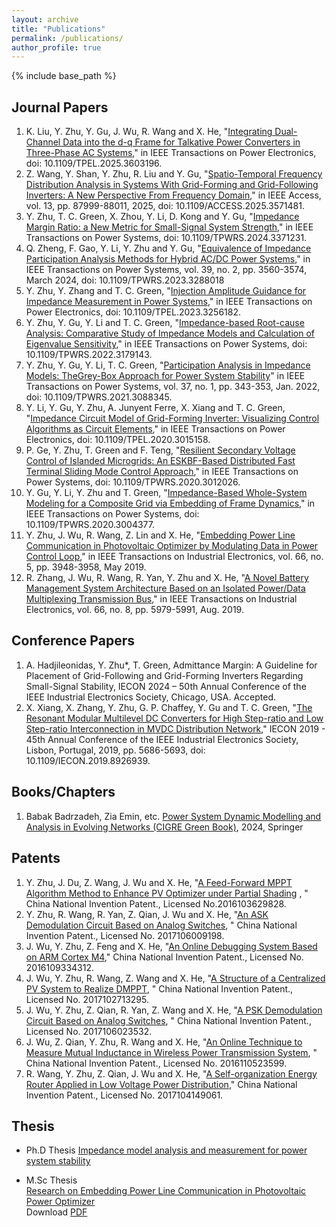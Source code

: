 ```yaml
---
layout: archive
title: "Publications"
permalink: /publications/
author_profile: true
---
```

{% include base_path %}

## Journal Papers
1. K. Liu, Y. Zhu, Y. Gu, J. Wu, R. Wang and X. He, "[Integrating Dual-Channel Data into the d-q Frame for Talkative Power Converters in Three-Phase AC Systems](https://ieeexplore.ieee.org/document/11142768)," in IEEE Transactions on Power Electronics, doi: 10.1109/TPEL.2025.3603196.
1.	Z. Wang, Y. Shan, Y. Zhu, R. Liu and Y. Gu, "[Spatio-Temporal Frequency Distribution Analysis in Systems With Grid-Forming and Grid-Following Inverters: A New Perspective From Frequency Domain](https://ieeexplore.ieee.org/document/11007156/metrics#metrics)," in IEEE Access, vol. 13, pp. 87999-88011, 2025, doi: 10.1109/ACCESS.2025.3571481.
2. Y. Zhu, T. C. Green, X. Zhou, Y. Li, D. Kong and Y. Gu, "[Impedance Margin Ratio: a New Metric for Small-Signal System Strength](https://ieeexplore.ieee.org/abstract/document/10452832)," in IEEE Transactions on Power Systems, doi: 10.1109/TPWRS.2024.3371231.
3. Q. Zheng, F. Gao, Y. Li, Y. Zhu and Y. Gu, "[Equivalence of Impedance Participation Analysis Methods for Hybrid AC/DC Power Systems](https://ieeexplore.ieee.org/abstract/document/10158039)," in IEEE Transactions on Power Systems, vol. 39, no. 2, pp. 3560-3574, March 2024, doi: 10.1109/TPWRS.2023.3288018
4. Y. Zhu, Y. Zhang and T. C. Green, "[Injection Amplitude Guidance for Impedance Measurement in Power Systems](https://ieeexplore.ieee.org/document/10068248)," in IEEE Transactions on Power Electronics, doi: 10.1109/TPEL.2023.3256182.
5. Y. Zhu, Y. Gu, Y. Li and T. C. Green, "[Impedance-based Root-cause Analysis: Comparative Study of Impedance Models and Calculation of Eigenvalue Sensitivity](https://ieeexplore.ieee.org/document/9785718)," in IEEE Transactions on Power Systems, doi: 10.1109/TPWRS.2022.3179143.<br>
6. Y. Zhu, Y. Gu, Y. Li, T. C. Green, "[Participation Analysis in Impedance Models: TheGrey-Box Approach for Power System Stability](https://ieeexplore.ieee.org/document/9451617)"  in IEEE Transactions on Power Systems, vol. 37, no. 1, pp. 343-353, Jan. 2022, doi: 10.1109/TPWRS.2021.3088345.<br>
7. Y. Li, Y. Gu, Y. Zhu, A. Junyent Ferre, X. Xiang and T. C. Green, "[Impedance Circuit Model of Grid-Forming Inverter: Visualizing Control Algorithms as Circuit Elements](https://ieeexplore.ieee.org/document/9162492)," in IEEE Transactions on Power Electronics, doi: 10.1109/TPEL.2020.3015158.<br>
8. P. Ge, Y. Zhu, T. Green and F. Teng, "[Resilient Secondary Voltage Control of Islanded Microgrids: An ESKBF-Based Distributed Fast Terminal Sliding Mode Control Approach](https://ieeexplore.ieee.org/document/9149820)," in IEEE Transactions on Power Systems, doi: 10.1109/TPWRS.2020.3012026.<br>
9. Y. Gu, Y. Li, Y. Zhu and T. Green, "[Impedance-Based Whole-System Modeling for a Composite Grid via Embedding of Frame Dynamics](https://ieeexplore.ieee.org/document/9123531)," in IEEE Transactions on Power Systems, doi: 10.1109/TPWRS.2020.3004377.<br>
10. Y. Zhu, J. Wu, R. Wang, Z. Lin and X. He, "[Embedding Power Line Communication in Photovoltaic Optimizer by Modulating Data in Power Control Loop](https://ieeexplore.ieee.org/document/8365138)," in IEEE Transactions on Industrial Electronics, vol. 66, no. 5, pp. 3948-3958, May 2019.<br>
11. R. Zhang, J. Wu, R. Wang, R. Yan, Y. Zhu and X. He, "[A Novel Battery Management System Architecture Based on an Isolated Power/Data Multiplexing Transmission Bus](https://ieeexplore.ieee.org/document/8482491)," in IEEE Transactions on Industrial Electronics, vol. 66, no. 8, pp. 5979-5991, Aug. 2019.<br>


## Conference Papers
1. A. Hadjileonidas, Y. Zhu*, T. Green, Admittance Margin: A Guideline for Placement of Grid-Following and Grid-Forming Inverters Regarding Small-Signal Stability, IECON 2024 – 50th Annual Conference of the IEEE Industrial Electronics Society, Chicago, USA. Accepted.
1. X. Xiang, X. Zhang, Y. Zhu, G. P. Chaffey, Y. Gu and T. C. Green, "[The Resonant Modular Multilevel DC Converters for High Step-ratio and Low Step-ratio Interconnection in MVDC Distribution Network](https://ieeexplore.ieee.org/document/8926939)," IECON 2019 - 45th Annual Conference of the IEEE Industrial Electronics Society, Lisbon, Portugal, 2019, pp. 5686-5693, doi: 10.1109/IECON.2019.8926939.<br>

## Books/Chapters
1.	Babak Badrzadeh, Zia Emin, etc. [Power System Dynamic Modelling and Analysis in Evolving Networks (CIGRE Green Book)](https://link.springer.com/referencework/10.1007/978-3-031-47821-5), 2024, Springer

## Patents
1. Y. Zhu, J. Du, Z. Wang, J. Wu and X. He, "[A Feed-Forward MPPT Algorithm Method to Enhance PV Optimizer under Partial Shading](http://www.soopat.com/Patent/201610362982)
, " China National Invention Patent., Licensed No.2016103629828.
2. Y. Zhu, R. Wang, R. Yan, Z. Qian, J. Wu and X. He, "[An ASK Demodulation Circuit Based on Analog Switches](http://www.soopat.com/Patent/201710600919), " China National Invention Patent., Licensed No. 2017106009198.
3. J. Wu, Y. Zhu, Z. Feng and X. He, "[An Online Debugging System Based on ARM Cortex M4](http://www.soopat.com/Patent/201610933431)," China National Invention Patent., Licensed No. 2016109334312.  
4. J. Wu, Y. Zhu, R. Wang, Z. Wang and X. He, "[A Structure of a Centralized PV System to Realize DMPPT](http://www.soopat.com/Patent/201710271329?lx=FMSQ), " China National Invention Patent., Licensed No. 2017102713295.
5. J. Wu, Y. Zhu, Z. Qian, R. Yan, Z. Wang and X. He, "[A PSK Demodulation Circuit Based on Analog Switches](http://www.soopat.com/Patent/201710602353?lx=FMSQ), " China National Invention Patent., Licensed No. 2017106023532.  
6. J. Wu, Z. Qian, Y. Zhu, R. Wang and X. He, "[An Online Technique to Measure Mutual Inductance in Wireless Power Transmission System](http://www.soopat.com/Patent/201611052359), " China National Invention Patent., Licensed No. 2016110523599.  
7. R. Wang, Y. Zhu, Z. Qian, J. Wu and X. He, "[A Self-organization Energy Router Applied in Low Voltage Power Distribution](http://www.soopat.com/Patent/201710414906)," China National Invention Patent., Licensed No. 2017104149061. <br>   

## Thesis
* Ph.D Thesis
	[Impedance model analysis and measurement for power system stability](https://spiral.imperial.ac.uk/handle/10044/1/100373)

* M.Sc Thesis  
  [Research on Embedding Power Line Communication in Photovoltaic Power Optimizer](https://kns.cnki.net/KCMS/detail/detail.aspx?dbcode=CMFD&dbname=CMFDTEMP&filename=1019118016.nh&v=MTY3NTRFYlBJUjhlWDFMdXhZUzdEaDFUM3FUcldNMUZyQ1VSTE9mWU9ScEZDam5VTHZOVkYyNkY3SzVGdEhOcVo=)  
  Download [PDF](http://yuezhu71.github.io/personal-website/files/Yue_Master_Thesis.pdf)  
